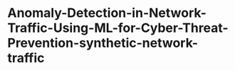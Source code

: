 # Anomaly-Detection-in-Network-Traffic-Using-ML-for-Cyber-Threat-Prevention-synthetic-network-traffic